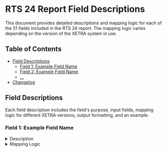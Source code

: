 # RTS 24 Report Field Descriptions

This document provides detailed descriptions and mapping logic for each of the 51 fields included in the RTS 24 report. The mapping logic varies depending on the version of the XETRA system in use.

## Table of Contents

- [Field Descriptions](#field-descriptions)
  - [Field 1: Example Field Name](#field-1-example-field-name)
  - [Field 2: Example Field Name](#field-2-example-field-name)
  - [...](#)
- [Changelog](#changelog)

## Field Descriptions

Each field description includes the field's purpose, input fields, mapping logic for different XETRA versions, output formatting, and an example.

### Field 1: Example Field Name

<details>
<summary>Description</summary>

Detailed description of what this field represents and any relevant information about how it should be interpreted.

</details>

<details>
<summary>Mapping Logic</summary>

#### XETRA Classic (Pre 24/08/2020)

| Input Fields       | Mapping Logic                          | Output Formatting        |
|-------------------|---------------------------------------|--------------------------|
| `Input1`, `Input2` | Description of how inputs are transformed in XETRA Classic | Example output |

_Example:_

```plaintext
Detailed example showing the input and the output for XETRA Classic
